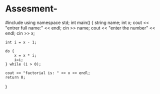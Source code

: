 # Assesment-

#include<iostream>
using namespace std;
int main() {
	string name;
	int x;
	cout << "entrer full name:" << endl;
	cin >> name;
	cout << "enter the number" << endl;
	cin >> x;

	int i = x - 1;

	do {
		x = x * i;
		i=i;
	} while (i > 0);

	cout << "factorial is: " << x << endl;
	return 0;

}
